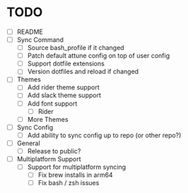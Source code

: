 # TODO
- [ ] README
- [ ] Sync Command
    - [ ] Source bash_profile if it changed
    - [ ] Patch default attune config on top of user config
    - [ ] Support dotfile extensions
    - [ ] Version dotfiles and reload if changed
- [ ] Themes
    - [ ] Add rider theme support
    - [ ] Add slack theme support
    - [ ] Add font support
      - [ ] Rider
    - [ ] More Themes
- [ ] Sync Config
    - [ ] Add ability to sync config up to repo (or other repo?)
- [ ] General
    - [ ] Release to public?
- [ ] Multiplatform Support
    - [ ] Support for multiplatform syncing
        - [ ] Fix brew installs in arm64
        - [ ] Fix bash / zsh issues